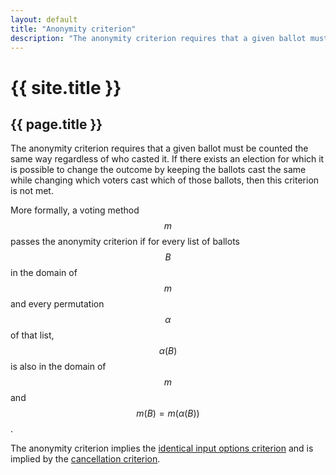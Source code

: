 ```yaml
---
layout: default
title: "Anonymity criterion"
description: "The anonymity criterion requires that a given ballot must be counted the same way regardless of who casted it."
---
```

# {{ site.title }}
## {{ page.title }}

The anonymity criterion requires that a given ballot must be counted the same way regardless of who casted it. If there exists an election for which it is possible to change the outcome by keeping the ballots cast the same while changing which voters cast which of those ballots, then this criterion is not met.

More formally, a voting method $$m$$ passes the anonymity criterion if for every list of ballots $$B$$ in the domain of $$m$$ and every permutation $$\alpha$$ of that list, $$\alpha(B)$$ is also in the domain of $$m$$ and $$m(B) = m(\alpha(B))$$.

The anonymity criterion implies the [identical input options criterion](/miscellaneous/voting-theory/identical-input-options-criterion) and is implied by the [cancellation criterion](/miscellaneous/voting-theory/cancellation-criterion).
